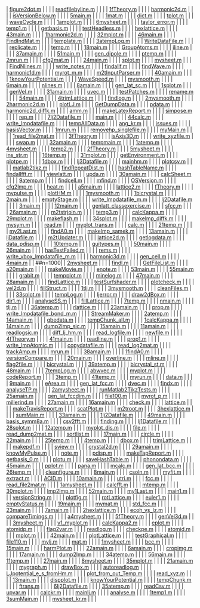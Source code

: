 | [figure2dot.m](tutorials/trash/figure2dot.m) |  | |
| [readfilebyline.m](tutorials/trash/readfilebyline.m) |  | |
| [1fTheory.m](tutorials/trash/1fTheory.m) |  | |
| [harmonic2d.m](tutorials/trash/harmonic2d.m) |  | |
| [isVersionBelow.m](tutorials/trash/isVersionBelow.m) |  | |
| [5main.m](tutorials/trash/5main.m) |  | |
| [1mat.m](tutorials/trash/1mat.m) |  | |
| [dict.m](tutorials/trash/dict.m) |  | |
| [tplot.m](tutorials/trash/tplot.m) |  | |
| [waveCycle.m](tutorials/trash/waveCycle.m) |  | |
| [1amplot.m](tutorials/trash/1amplot.m) |  | |
| [6mysheet.m](tutorials/trash/6mysheet.m) |  | |
| [taylor_error.m](tutorials/trash/taylor_error.m) |  | |
| [temp1.m](tutorials/trash/temp1.m) |  | |
| [getbasis.m](tutorials/trash/getbasis.m) |  | |
| [testHeadless.m](tutorials/trash/testHeadless.m) |  | |
| [hexlattice.m](tutorials/trash/hexlattice.m) |  | |
| [43main.m](tutorials/trash/43main.m) |  | |
| [1harmonic2d.m](tutorials/trash/1harmonic2d.m) |  | |
| [32mplot.m](tutorials/trash/32mplot.m) |  | |
| [46main.m](tutorials/trash/46main.m) |  | |
| [FindIndMat.m](tutorials/trash/FindIndMat.m) |  | |
| [template.m](tutorials/trash/template.m) |  | |
| [3atempLog.m](tutorials/trash/3atempLog.m) |  | |
| [WriteDataFile.m](tutorials/trash/WriteDataFile.m) |  | |
| [replicate.m](tutorials/trash/replicate.m) |  | |
| [temp.m](tutorials/trash/temp.m) |  | |
| [18main.m](tutorials/trash/18main.m) |  | |
| [GroupAtoms.m](tutorials/trash/GroupAtoms.m) |  | |
| [iline.m](tutorials/trash/iline.m) |  | |
| [37amain.m](tutorials/trash/37amain.m) |  | |
| [51main.m](tutorials/trash/51main.m) |  | |
| [gen_dipole.m](tutorials/trash/gen_dipole.m) |  | |
| [ptemp.m](tutorials/trash/ptemp.m) |  | |
| [2mrun.m](tutorials/trash/2mrun.m) |  | |
| [cfg2mat.m](tutorials/trash/cfg2mat.m) |  | |
| [24main.m](tutorials/trash/24main.m) |  | |
| [splot.m](tutorials/trash/splot.m) |  | |
| [mysheet.m](tutorials/trash/mysheet.m) |  | |
| [FindNlines.m](tutorials/trash/FindNlines.m) |  | |
| [write_notes.m](tutorials/trash/write_notes.m) |  | |
| [findallf.m](tutorials/trash/findallf.m) |  | |
| [findWave.m](tutorials/trash/findWave.m) |  | |
| [harmonic1d.m](tutorials/trash/harmonic1d.m) |  | |
| [myrot_m.m](tutorials/trash/myrot_m.m) |  | |
| [m2tInputParser.m](tutorials/trash/m2tInputParser.m) |  | |
| [40amain.m](tutorials/trash/40amain.m) |  | |
| [1knowYourPotential.m](tutorials/trash/1knowYourPotential.m) |  | |
| [WaveSpeed.m](tutorials/trash/WaveSpeed.m) |  | |
| [mysmooth.m](tutorials/trash/mysmooth.m) |  | |
| [6main.m](tutorials/trash/6main.m) |  | |
| [nlines.m](tutorials/trash/nlines.m) |  | |
| [8amain.m](tutorials/trash/8amain.m) |  | |
| [gen_lat_sc.m](tutorials/trash/gen_lat_sc.m) |  | |
| [1splot.m](tutorials/trash/1splot.m) |  | |
| [genVel.m](tutorials/trash/genVel.m) |  | |
| [31amain.m](tutorials/trash/31amain.m) |  | |
| [uvec.m](tutorials/trash/uvec.m) |  | |
| [testPatches.m](tutorials/trash/testPatches.m) |  | |
| [rename.m](tutorials/trash/rename.m) |  | |
| [54main.m](tutorials/trash/54main.m) |  | |
| [4trimLattice.m](tutorials/trash/4trimLattice.m) |  | |
| [findlog.m](tutorials/trash/findlog.m) |  | |
| [2mysmooth.m](tutorials/trash/2mysmooth.m) |  | |
| [2harmonic2d.m](tutorials/trash/2harmonic2d.m) |  | |
| [plotLJ.m](tutorials/trash/plotLJ.m) |  | |
| [GetDumpData.m](tutorials/trash/GetDumpData.m) |  | |
| [pdata.m](tutorials/trash/pdata.m) |  | |
| [harmonic2d_diffk.m](tutorials/trash/harmonic2d_diffk.m) |  | |
| [amm.m](tutorials/trash/amm.m) |  | |
| [makeLatexReport.m](tutorials/trash/makeLatexReport.m) |  | |
| [simpose.m](tutorials/trash/simpose.m) |  | |
| [rep.m](tutorials/trash/rep.m) |  | |
| [7lj2Datafile.m](tutorials/trash/7lj2Datafile.m) |  | |
| [main.m](tutorials/trash/main.m) |  | |
| [44calc.m](tutorials/trash/44calc.m) |  | |
| [write_lmpdatafile.m](tutorials/trash/write_lmpdatafile.m) |  | |
| [tempAllData.m](tutorials/trash/tempAllData.m) |  | |
| [ang_kr.m](tutorials/trash/ang_kr.m) |  | |
| [issues.m](tutorials/trash/issues.m) |  | |
| [basisVector.m](tutorials/trash/basisVector.m) |  | |
| [1mrun.m](tutorials/trash/1mrun.m) |  | |
| [removehp_singlefile.m](tutorials/trash/removehp_singlefile.m) |  | |
| [myMain.m](tutorials/trash/myMain.m) |  | |
| [1read_file2mat.m](tutorials/trash/1read_file2mat.m) |  | |
| [3fTheory.m](tutorials/trash/3fTheory.m) |  | |
| [isAxis3D.m](tutorials/trash/isAxis3D.m) |  | |
| [write_xyzfile.m](tutorials/trash/write_xyzfile.m) |  | |
| [swap.m](tutorials/trash/swap.m) |  | |
| [32amain.m](tutorials/trash/32amain.m) |  | |
| [tempmain.m](tutorials/trash/tempmain.m) |  | |
| [1atemp.m](tutorials/trash/1atemp.m) |  | |
| [4mysheet.m](tutorials/trash/4mysheet.m) |  | |
| [temp2.m](tutorials/trash/temp2.m) |  | |
| [2fTheory.m](tutorials/trash/2fTheory.m) |  | |
| [5mysheet.m](tutorials/trash/5mysheet.m) |  | |
| [ins_str.m](tutorials/trash/ins_str.m) |  | |
| [16temp.m](tutorials/trash/16temp.m) |  | |
| [31mplot.m](tutorials/trash/31mplot.m) |  | |
| [getEnvironment.m](tutorials/trash/getEnvironment.m) |  | |
| [plotpe.m](tutorials/trash/plotpe.m) |  | |
| [1dbox.m](tutorials/trash/1dbox.m) |  | |
| [lj3Datafile.m](tutorials/trash/lj3Datafile.m) |  | |
| [mainhm.m](tutorials/trash/mainhm.m) |  | |
| [plotcsv.m](tutorials/trash/plotcsv.m) |  | |
| [matlab2tikz.m](tutorials/trash/matlab2tikz.m) |  | |
| [findRepeatDist.m](tutorials/trash/findRepeatDist.m) |  | |
| [hashTableName.m](tutorials/trash/hashTableName.m) |  | |
| [findallfft.m](tutorials/trash/findallfft.m) |  | |
| [viewlatt.m](tutorials/trash/viewlatt.m) |  | |
| [upda.m](tutorials/trash/upda.m) |  | |
| [30amain.m](tutorials/trash/30amain.m) |  | |
| [calcSheet.m](tutorials/trash/calcSheet.m) |  | |
| [9atemp.m](tutorials/trash/9atemp.m) |  | |
| [findcell.m](tutorials/trash/findcell.m) |  | |
| [mfind.m](tutorials/trash/mfind.m) |  | |
| [OSVersion.m](tutorials/trash/OSVersion.m) |  | |
| [cfg2lmp.m](tutorials/trash/cfg2lmp.m) |  | |
| [heat.m](tutorials/trash/heat.m) |  | |
| [a5main.m](tutorials/trash/a5main.m) |  | |
| [lattice2.m](tutorials/trash/lattice2.m) |  | |
| [fTheory.m](tutorials/trash/fTheory.m) |  | |
| [mypulse.m](tutorials/trash/mypulse.m) |  | |
| [plotHM.m](tutorials/trash/plotHM.m) |  | |
| [1mysmooth.m](tutorials/trash/1mysmooth.m) |  | |
| [1bicrystal.m](tutorials/trash/1bicrystal.m) |  | |
| [2main.m](tutorials/trash/2main.m) |  | |
| [emptyStage.m](tutorials/trash/emptyStage.m) |  | |
| [write_lmpdatafile_m.m](tutorials/trash/write_lmpdatafile_m.m) |  | |
| [lj2Datafile.m](tutorials/trash/lj2Datafile.m) |  | |
| [3main.m](tutorials/trash/3main.m) |  | |
| [12main.m](tutorials/trash/12main.m) |  | |
| [genlatt_classexercise.m](tutorials/trash/genlatt_classexercise.m) |  | |
| [sfcc.m](tutorials/trash/sfcc.m) |  | |
| [26amain.m](tutorials/trash/26amain.m) |  | |
| [m2tstrjoin.m](tutorials/trash/m2tstrjoin.m) |  | |
| [temp3.m](tutorials/trash/temp3.m) |  | |
| [calcKappa.m](tutorials/trash/calcKappa.m) |  | |
| [29mplot.m](tutorials/trash/29mplot.m) |  | |
| [makeflash.m](tutorials/trash/makeflash.m) |  | |
| [34splot.m](tutorials/trash/34splot.m) |  | |
| [makelmp_diffk.m](tutorials/trash/makelmp_diffk.m) |  | |
| [mysym.m](tutorials/trash/mysym.m) |  | |
| [read.m](tutorials/trash/read.m) |  | |
| [myplot_trans.m](tutorials/trash/myplot_trans.m) |  | |
| [calc.m](tutorials/trash/calc.m) |  | |
| [21temp.m](tutorials/trash/21temp.m) |  | |
| [my2Last.m](tutorials/trash/my2Last.m) |  | |
| [findA0.m](tutorials/trash/findA0.m) |  | |
| [makelmp_samek.m](tutorials/trash/makelmp_samek.m) |  | |
| [13amain.m](tutorials/trash/13amain.m) |  | |
| [ljDatafile.m](tutorials/trash/ljDatafile.m) |  | |
| [m2tUpdater.m](tutorials/trash/m2tUpdater.m) |  |  |
| [lattice2d.m](tutorials/trash/lattice2d.m) |  | |
| [getlogdata.m](tutorials/trash/getlogdata.m) |  | |
| [data_pdisp.m](tutorials/trash/data_pdisp.m) |  | |
| [10temp.m](tutorials/trash/10temp.m) |  | |
| [guitypes.m](tutorials/trash/guitypes.m) |  | |
| [50main.m](tutorials/trash/50main.m) |  | |
| [26main.m](tutorials/trash/26main.m) |  | |
| [hasTestFailed.m](tutorials/trash/hasTestFailed.m) |  | |
| [rems.m](tutorials/trash/rems.m) |  | |
| [write_vbox_lmpdatafile_m.m](tutorials/trash/write_vbox_lmpdatafile_m.m) |  | |
| [harmonic3d.m](tutorials/trash/harmonic3d.m) |  | |
| [gen_cell.m](tutorials/trash/gen_cell.m) |  | |
| [4main.m](tutorials/trash/4main.m) |  | ##n=1000|
| [2mysheet.m](tutorials/trash/2mysheet.m) |  | |
| [findl.m](tutorials/trash/findl.m) |  | |
| [GetFileList.m](tutorials/trash/GetFileList.m) |  | |
| [a20main.m](tutorials/trash/a20main.m) |  | |
| [makeMovie.m](tutorials/trash/makeMovie.m) |  | |
| [enote.m](tutorials/trash/enote.m) |  | |
| [53main.m](tutorials/trash/53main.m) |  | |
| [55main.m](tutorials/trash/55main.m) |  | |
| [grabit.m](tutorials/trash/grabit.m) |  | |
| [tempplot.m](tutorials/trash/tempplot.m) |  | |
| [minelog.m](tutorials/trash/minelog.m) |  | |
| [47main.m](tutorials/trash/47main.m) |  | |
| [28amain.m](tutorials/trash/28amain.m) |  | |
| [findLattice.m](tutorials/trash/findLattice.m) |  | |
| [testSurfshader.m](tutorials/trash/testSurfshader.m) |  | |
| [plotcheck.m](tutorials/trash/plotcheck.m) |  | |
| [vel2d.m](tutorials/trash/vel2d.m) |  | |
| [fillStruct.m](tutorials/trash/fillStruct.m) |  | |
| [1tlj.m](tutorials/trash/1tlj.m) |  | |
| [3mysmooth.m](tutorials/trash/3mysmooth.m) |  | |
| [cleanFiles.m](tutorials/trash/cleanFiles.m) |  | |
| [33splot.m](tutorials/trash/33splot.m) |  | |
| [tempLog.m](tutorials/trash/tempLog.m) |  | |
| [ljerror.m](tutorials/trash/ljerror.m) |  | |
| [draw2dBox.m](tutorials/trash/draw2dBox.m) |  | |
| [dir1.m](tutorials/trash/dir1.m) |  | |
| [analyseSS.m](tutorials/trash/analyseSS.m) |  | |
| [fillLattice.m](tutorials/trash/fillLattice.m) |  | |
| [7temp.m](tutorials/trash/7temp.m) |  | |
| [nmain.m](tutorials/trash/nmain.m) |  | |
| [tlj.m](tutorials/trash/tlj.m) |  | |
| [36atemp.m](tutorials/trash/36atemp.m) |  | |
| [rlattice.m](tutorials/trash/rlattice.m) |  | |
| [23amain.m](tutorials/trash/23amain.m) |  | |
| [prop.m](tutorials/trash/prop.m) |  | |
| [write_lmpdatafile_bond_m.m](tutorials/trash/write_lmpdatafile_bond_m.m) |  | |
| [StreamMaker.m](tutorials/trash/StreamMaker.m) |  | |
| [2atemp.m](tutorials/trash/2atemp.m) |  | |
| [14amain.m](tutorials/trash/14amain.m) |  | |
| [gbedata.m](tutorials/trash/gbedata.m) |  | |
| [tempChunk_all.m](tutorials/trash/tempChunk_all.m) |  | |
| [1calcKappa.m](tutorials/trash/1calcKappa.m) |  | |
| [14main.m](tutorials/trash/14main.m) |  | |
| [dump2lmp_sic.m](tutorials/trash/dump2lmp_sic.m) |  | |
| [15amain.m](tutorials/trash/15amain.m) |  | |
| [11amain.m](tutorials/trash/11amain.m) |  | |
| [readlogsic.m](tutorials/trash/readlogsic.m) |  | |
| [diff_lj_hm.m](tutorials/trash/diff_lj_hm.m) |  | |
| [read_logfile.m](tutorials/trash/read_logfile.m) |  | |
| [newfile.m](tutorials/trash/newfile.m) |  | |
| [4fTheory.m](tutorials/trash/4fTheory.m) |  | |
| [41main.m](tutorials/trash/41main.m) |  | |
| [readline.m](tutorials/trash/readline.m) |  | |
| [prop1.m](tutorials/trash/prop1.m) |  | |
| [write_lmpAtomic.m](tutorials/trash/write_lmpAtomic.m) |  | |
| [copydatafile.m](tutorials/trash/copydatafile.m) |  | |
| [read_log2mat.m](tutorials/trash/read_log2mat.m) |  | |
| [trackAmp.m](tutorials/trash/trackAmp.m) |  | |
| [mrun.m](tutorials/trash/mrun.m) |  | |
| [38amain.m](tutorials/trash/38amain.m) |  | |
| [1findA0.m](tutorials/trash/1findA0.m) |  | |
| [versionCompare.m](tutorials/trash/versionCompare.m) |  | |
| [20main.m](tutorials/trash/20main.m) |  | |
| [overline.m](tutorials/trash/overline.m) |  | |
| [mline.m](tutorials/trash/mline.m) |  | |
| [flag2file.m](tutorials/trash/flag2file.m) |  | |
| [bicrystal.m](tutorials/trash/bicrystal.m) |  | |
| [39atemp.m](tutorials/trash/39atemp.m) |  | |
| [bicrystal_st.m](tutorials/trash/bicrystal_st.m) |  | |
| [48main.m](tutorials/trash/48main.m) |  | |
| [7tempLog.m](tutorials/trash/7tempLog.m) |  | |
| [abwvec.m](tutorials/trash/abwvec.m) |  | |
| [myplot.m](tutorials/trash/myplot.m) |  | |
| [codeReport.m](tutorials/trash/codeReport.m) |  | |
| [3temp.m](tutorials/trash/3temp.m) |  | |
| [41temp.m](tutorials/trash/41temp.m) |  | |
| [myrun.m](tutorials/trash/myrun.m) |  | |
| [data.m](tutorials/trash/data.m) |  | |
| [9main.m](tutorials/trash/9main.m) |  | |
| [eArea.m](tutorials/trash/eArea.m) |  | |
| [gen_lat_fcc.m](tutorials/trash/gen_lat_fcc.m) |  | |
| [dvec.m](tutorials/trash/dvec.m) |  | |
| [findx.m](tutorials/trash/findx.m) |  | |
| [analyseTP.m](tutorials/trash/analyseTP.m) |  | |
| [2amysheet.m](tutorials/trash/2amysheet.m) |  | |
| [runMatlab2TikzTests.m](tutorials/trash/runMatlab2TikzTests.m) |  | |
| [25amain.m](tutorials/trash/25amain.m) |  | |
| [gen_lat_fccdim.m](tutorials/trash/gen_lat_fccdim.m) |  | |
| [file100.m](tutorials/trash/file100.m) |  | |
| [myrot_p.m](tutorials/trash/myrot_p.m) |  | |
| [millerind.m](tutorials/trash/millerind.m) |  | |
| [27amain.m](tutorials/trash/27amain.m) |  | |
| [16amain.m](tutorials/trash/16amain.m) |  | |
| [check.m](tutorials/trash/check.m) |  | |
| [lattice.m](tutorials/trash/lattice.m) |  | |
| [makeTravisReport.m](tutorials/trash/makeTravisReport.m) |  | |
| [scatPlot.m](tutorials/trash/scatPlot.m) |  | |
| [m2troot.m](tutorials/trash/m2troot.m) |  | |
| [3hexlattice.m](tutorials/trash/3hexlattice.m) |  | |
| [sumMain.m](tutorials/trash/sumMain.m) |  | |
| [33amain.m](tutorials/trash/33amain.m) |  | |
| [1lj2Datafile.m](tutorials/trash/1lj2Datafile.m) |  | |
| [49main.m](tutorials/trash/49main.m) |  | |
| [basis_symm8a.m](tutorials/trash/basis_symm8a.m) |  | |
| [csv2fft.m](tutorials/trash/csv2fft.m) |  | |
| [finding.m](tutorials/trash/finding.m) |  | |
| [lj1Datafile.m](tutorials/trash/lj1Datafile.m) |  | |
| [28splot.m](tutorials/trash/28splot.m) |  | |
| [12atemp.m](tutorials/trash/12atemp.m) |  | |
| [myplot_dis.m](tutorials/trash/myplot_dis.m) |  | |
| [file.m](tutorials/trash/file.m) |  | |
| [read_dump2mat.m](tutorials/trash/read_dump2mat.m) |  | |
| [sortlist.m](tutorials/trash/sortlist.m) |  | |
| [17main.m](tutorials/trash/17main.m) |  | |
| [circle.m](tutorials/trash/circle.m) |  | |
| [22main.m](tutorials/trash/22main.m) |  | |
| [25temp.m](tutorials/trash/25temp.m) |  | |
| [4temp.m](tutorials/trash/4temp.m) |  | |
| [dbox.m](tutorials/trash/dbox.m) |  | |
| [trimLattice.m](tutorials/trash/trimLattice.m) |  | |
| [makepdf.m](tutorials/trash/makepdf.m) |  | |
| [sview.m](tutorials/trash/sview.m) |  | |
| [crystal2d.m](tutorials/trash/crystal2d.m) |  | |
| [29amain.m](tutorials/trash/29amain.m) |  | |
| [knowMyPulse.m](tutorials/trash/knowMyPulse.m) |  | |
| [note.m](tutorials/trash/note.m) |  | |
| [pdisp.m](tutorials/trash/pdisp.m) |  | |
| [makeTapReport.m](tutorials/trash/makeTapReport.m) |  | |
| [getbasis_0.m](tutorials/trash/getbasis_0.m) |  | |
| [plotu.m](tutorials/trash/plotu.m) |  | |
| [saveHashTable.m](tutorials/trash/saveHashTable.m) |  | |
| [phonondata.m](tutorials/trash/phonondata.m) |  | |
| [45main.m](tutorials/trash/45main.m) |  | |
| [pplot.m](tutorials/trash/pplot.m) |  | |
| [pana.m](tutorials/trash/pana.m) |  | |
| [mcalc.m](tutorials/trash/mcalc.m) |  | |
| [gen_lat_bcc.m](tutorials/trash/gen_lat_bcc.m) |  | |
| [26temp.m](tutorials/trash/26temp.m) |  | |
| [cleanfigure.m](tutorials/trash/cleanfigure.m) |  | |
| [8main.m](tutorials/trash/8main.m) |  | |
| [csoln.m](tutorials/trash/csoln.m) |  | |
| [myfit.m](tutorials/trash/myfit.m) |  | |
| [extract.m](tutorials/trash/extract.m) |  | |
| [ACID.m](tutorials/trash/ACID.m) |  | |
| [10amain.m](tutorials/trash/10amain.m) |  | |
| [utri.m](tutorials/trash/utri.m) |  | |
| [fcc.m](tutorials/trash/fcc.m) |  | |
| [read_file2mat.m](tutorials/trash/read_file2mat.m) |  | |
| [1amysheet.m](tutorials/trash/1amysheet.m) |  | |
| [calcfft.m](tutorials/trash/calcfft.m) |  | |
| [mtemp.m](tutorials/trash/mtemp.m) |  | |
| [30mplot.m](tutorials/trash/30mplot.m) |  | |
| [lmp2lmp.m](tutorials/trash/lmp2lmp.m) |  | |
| [52main.m](tutorials/trash/52main.m) |  | |
| [my1Last.m](tutorials/trash/my1Last.m) |  | |
| [main1.m](tutorials/trash/main1.m) |  | |
| [versionString.m](tutorials/trash/versionString.m) |  | |
| [plotfig.m](tutorials/trash/plotfig.m) |  | |
| [rotLattice.m](tutorials/trash/rotLattice.m) |  | |
| [euler1.m](tutorials/trash/euler1.m) |  | |
| [emptyStatus.m](tutorials/trash/emptyStatus.m) |  | |
| [19main.m](tutorials/trash/19main.m) |  | |
| [mymat.m](tutorials/trash/mymat.m) |  | |
| [std_fcc.m](tutorials/trash/std_fcc.m) |  | |
| [23main.m](tutorials/trash/23main.m) |  | |
| [7amain.m](tutorials/trash/7amain.m) |  | |
| [2hexlattice.m](tutorials/trash/2hexlattice.m) |  | |
| [ecoh_vs_lz.m](tutorials/trash/ecoh_vs_lz.m) |  | |
| [compareTimings.m](tutorials/trash/compareTimings.m) |  | |
| [a4mysheet.m](tutorials/trash/a4mysheet.m) |  | |
| [5fTheory.m](tutorials/trash/5fTheory.m) |  | |
| [genVel3d.m](tutorials/trash/genVel3d.m) |  | |
| [3mysheet.m](tutorials/trash/3mysheet.m) |  | |
| [v1_myplot.m](tutorials/trash/v1_myplot.m) |  | |
| [calcKappa2.m](tutorials/trash/calcKappa2.m) |  | |
| [eplot.m](tutorials/trash/eplot.m) |  | |
| [atomidp.m](tutorials/trash/atomidp.m) |  | |
| [flag2var.m](tutorials/trash/flag2var.m) |  | |
| [readlog.m](tutorials/trash/readlog.m) |  | |
| [checkpe.m](tutorials/trash/checkpe.m) |  | |
| [atomid.m](tutorials/trash/atomid.m) |  | |
| [mplot.m](tutorials/trash/mplot.m) |  | |
| [42main.m](tutorials/trash/42main.m) |  | |
| [plotLattice.m](tutorials/trash/plotLattice.m) |  | |
| [testGraphical.m](tutorials/trash/testGraphical.m) |  | |
| [file110.m](tutorials/trash/file110.m) |  | |
| [mylj.m](tutorials/trash/mylj.m) |  | |
| [mat.m](tutorials/trash/mat.m) |  | |
| [1mysheet.m](tutorials/trash/1mysheet.m) |  | |
| [bcc.m](tutorials/trash/bcc.m) |  | |
| [15main.m](tutorials/trash/15main.m) |  | |
| [harmPlot.m](tutorials/trash/harmPlot.m) |  | |
| [22amain.m](tutorials/trash/22amain.m) |  | |
| [6amain.m](tutorials/trash/6amain.m) |  | |
| [cropimg.m](tutorials/trash/cropimg.m) |  | |
| [17amain.m](tutorials/trash/17amain.m) |  | |
| [dump2lmp.m](tutorials/trash/dump2lmp.m) |  | |
| [34atemp.m](tutorials/trash/34atemp.m) |  | |
| [56main.m](tutorials/trash/56main.m) |  | |
| [11temp.m](tutorials/trash/11temp.m) |  | |
| [27main.m](tutorials/trash/27main.m) |  | |
| [8mysheet.m](tutorials/trash/8mysheet.m) |  | |
| [35mplot.m](tutorials/trash/35mplot.m) |  | |
| [21amain.m](tutorials/trash/21amain.m) |  | |
| [mygraph.m](tutorials/trash/mygraph.m) |  | |
| [drawBox.m](tutorials/trash/drawBox.m) |  | |
| [autoreadlog.m](tutorials/trash/autoreadlog.m) |  | |
| [LJpotential_e_s_fromHm.m](tutorials/trash/LJpotential_e_s_fromHm.m) |  | |
| [plot_from_out_Temp.m](tutorials/trash/plot_from_out_Temp.m) |  | |
| [read_xyz.m](tutorials/trash/read_xyz.m) |  | |
| [13main.m](tutorials/trash/13main.m) |  | |
| [dispplot.m](tutorials/trash/dispplot.m) |  | |
| [knowYourPotential.m](tutorials/trash/knowYourPotential.m) |  | |
| [tempChunk.m](tutorials/trash/tempChunk.m) |  | |
| [ftrans.m](tutorials/trash/ftrans.m) |  | |
| [6lj2Datafile.m](tutorials/trash/6lj2Datafile.m) |  | |
| [35atemp.m](tutorials/trash/35atemp.m) |  | |
| [readCsv.m](tutorials/trash/readCsv.m) |  | |
| [upvar.m](tutorials/trash/upvar.m) |  | |
| [calckr.m](tutorials/trash/calckr.m) |  | |
| [mainlj.m](tutorials/trash/mainlj.m) |  | |
| [analyse.m](tutorials/trash/analyse.m) |  | |
| [1temp1.m](tutorials/trash/1temp1.m) |  | |
| [3sumMain.m](tutorials/trash/3sumMain.m) |  | |
| [mysheet_kr.m](tutorials/trash/mysheet_kr.m) |  | |

